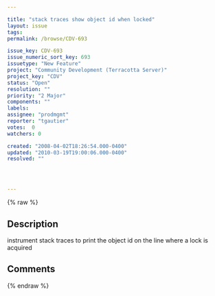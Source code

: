 ```yaml
---

title: "stack traces show object id when locked"
layout: issue
tags: 
permalink: /browse/CDV-693

issue_key: CDV-693
issue_numeric_sort_key: 693
issuetype: "New Feature"
project: "Community Development (Terracotta Server)"
project_key: "CDV"
status: "Open"
resolution: ""
priority: "2 Major"
components: ""
labels: 
assignee: "prodmgmt"
reporter: "tgautier"
votes:  0
watchers: 0

created: "2008-04-02T18:26:54.000-0400"
updated: "2010-03-19T19:00:06.000-0400"
resolved: ""




---
```


{% raw %}

## Description

<div markdown="1" class="description">

instrument stack traces to print the object id on the line where a lock is acquired

</div>

## Comments



{% endraw %}
